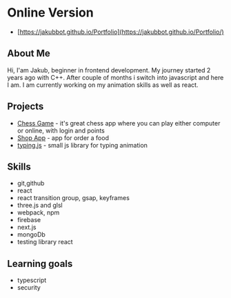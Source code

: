 # Online Version

- [https://jakubbot.github.io/Portfolio](https://jakubbot.github.io/Portfolio/)

## About Me

Hi, I'am Jakub, beginner in frontend development. My journey started 2 years ago with C++. After couple of months i switch into javascript and here I am. I am currently working on my animation skills as well as react. 


## Projects 
- [Chess Game](https://github.com/JakubBot/Chess-Game) - it's great chess app where you can play either computer or online, with login and points
- [Shop App](https://github.com/JakubBot/sklep-vanilla-js) - app for order a food
- [typing.js](https://github.com/JakubBot/typing.js) - small js library for typing animation

## Skills 
- git,github
- react
- react transition group, gsap, keyframes
- three.js and glsl
- webpack, npm
- firebase
- next.js
- mongoDb
- testing library react


## Learning goals
- typescript
- security
